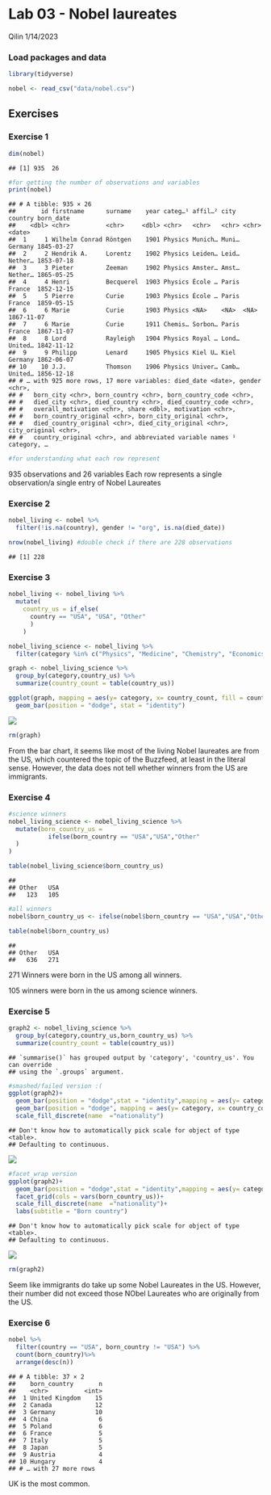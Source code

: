 Lab 03 - Nobel laureates
================
Qilin
1/14/2023

### Load packages and data

``` r
library(tidyverse) 
```

``` r
nobel <- read_csv("data/nobel.csv")
```

## Exercises

### Exercise 1

``` r
dim(nobel)
```

    ## [1] 935  26

``` r
#for getting the number of observations and variables
print(nobel)
```

    ## # A tibble: 935 × 26
    ##       id firstname      surname    year categ…¹ affil…² city  country born_date 
    ##    <dbl> <chr>          <chr>     <dbl> <chr>   <chr>   <chr> <chr>   <date>    
    ##  1     1 Wilhelm Conrad Röntgen    1901 Physics Munich… Muni… Germany 1845-03-27
    ##  2     2 Hendrik A.     Lorentz    1902 Physics Leiden… Leid… Nether… 1853-07-18
    ##  3     3 Pieter         Zeeman     1902 Physics Amster… Amst… Nether… 1865-05-25
    ##  4     4 Henri          Becquerel  1903 Physics École … Paris France  1852-12-15
    ##  5     5 Pierre         Curie      1903 Physics École … Paris France  1859-05-15
    ##  6     6 Marie          Curie      1903 Physics <NA>    <NA>  <NA>    1867-11-07
    ##  7     6 Marie          Curie      1911 Chemis… Sorbon… Paris France  1867-11-07
    ##  8     8 Lord           Rayleigh   1904 Physics Royal … Lond… United… 1842-11-12
    ##  9     9 Philipp        Lenard     1905 Physics Kiel U… Kiel  Germany 1862-06-07
    ## 10    10 J.J.           Thomson    1906 Physics Univer… Camb… United… 1856-12-18
    ## # … with 925 more rows, 17 more variables: died_date <date>, gender <chr>,
    ## #   born_city <chr>, born_country <chr>, born_country_code <chr>,
    ## #   died_city <chr>, died_country <chr>, died_country_code <chr>,
    ## #   overall_motivation <chr>, share <dbl>, motivation <chr>,
    ## #   born_country_original <chr>, born_city_original <chr>,
    ## #   died_country_original <chr>, died_city_original <chr>, city_original <chr>,
    ## #   country_original <chr>, and abbreviated variable names ¹​category, …

``` r
#for understanding what each row represent
```

935 observations and 26 variables Each row represents a single
observation/a single entry of Nobel Laureates

### Exercise 2

``` r
nobel_living <- nobel %>%
  filter(!is.na(country), gender != "org", is.na(died_date))

nrow(nobel_living) #double check if there are 228 observations
```

    ## [1] 228

### Exercise 3

``` r
nobel_living <- nobel_living %>%
  mutate(
    country_us = if_else(
      country == "USA", "USA", "Other"
      )
    )

nobel_living_science <- nobel_living %>%
  filter(category %in% c("Physics", "Medicine", "Chemistry", "Economics"))

graph <- nobel_living_science %>%
  group_by(category,country_us) %>%
  summarize(country_count = table(country_us))

ggplot(graph, mapping = aes(y= category, x= country_count, fill = country_us))+
  geom_bar(position = "dodge", stat = "identity") 
```

![](lab-03_files/figure-gfm/faceted_bar_plot-1.png)<!-- -->

``` r
rm(graph)
```

From the bar chart, it seems like most of the living Nobel laureates are
from the US, which countered the topic of the Buzzfeed, at least in the
literal sense. However, the data does not tell whether winners from the
US are immigrants.

### Exercise 4

``` r
#science winners
nobel_living_science <- nobel_living_science %>%
  mutate(born_country_us = 
           ifelse(born_country == "USA","USA","Other"
  )
)

table(nobel_living_science$born_country_us)
```

    ## 
    ## Other   USA 
    ##   123   105

``` r
#all winners
nobel$born_country_us <- ifelse(nobel$born_country == "USA","USA","Other")

table(nobel$born_country_us)
```

    ## 
    ## Other   USA 
    ##   636   271

271 Winners were born in the US among all winners.

105 winners were born in the us among science winners.

### Exercise 5

``` r
graph2 <- nobel_living_science %>%
  group_by(category,country_us,born_country_us) %>%
  summarize(country_count = table(country_us))
```

    ## `summarise()` has grouped output by 'category', 'country_us'. You can override
    ## using the `.groups` argument.

``` r
#smashed/failed version :(
ggplot(graph2)+
  geom_bar(position = "dodge",stat = "identity",mapping = aes(y= category, x= country_count, fill =country_us))+
  geom_bar(position = "dodge", mapping = aes(y= category, x= country_count, color = born_country_us, alpha = 0.1), stat = "identity")+
  scale_fill_discrete(name  ="nationality")
```

    ## Don't know how to automatically pick scale for object of type <table>.
    ## Defaulting to continuous.

![](lab-03_files/figure-gfm/3variables_graphs-1.png)<!-- -->

``` r
#facet_wrap version
ggplot(graph2)+
  geom_bar(position = "dodge",stat = "identity",mapping = aes(y= category, x= country_count, fill =country_us))+
  facet_grid(cols = vars(born_country_us))+
  scale_fill_discrete(name  ="nationality")+
  labs(subtitle = "Born country")
```

    ## Don't know how to automatically pick scale for object of type <table>.
    ## Defaulting to continuous.

![](lab-03_files/figure-gfm/3variables_graphs-2.png)<!-- -->

``` r
rm(graph2)
```

Seem like immigrants do take up some Nobel Laureates in the US. However,
their number did not exceed those NObel Laureates who are originally
from the US.

### Exercise 6

``` r
nobel %>%
  filter(country == "USA", born_country != "USA") %>%
  count(born_country)%>%
  arrange(desc(n))
```

    ## # A tibble: 37 × 2
    ##    born_country       n
    ##    <chr>          <int>
    ##  1 United Kingdom    15
    ##  2 Canada            12
    ##  3 Germany           10
    ##  4 China              6
    ##  5 Poland             6
    ##  6 France             5
    ##  7 Italy              5
    ##  8 Japan              5
    ##  9 Austria            4
    ## 10 Hungary            4
    ## # … with 27 more rows

UK is the most common.
